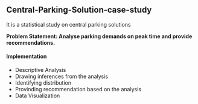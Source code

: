 ## Central-Parking-Solution-case-study

It is a statistical study on central parking solutions

**Problem Statement: Analyse parking demands on peak time and provide recommendations.**

#### Implementation

* Descriptive Analysis
* Drawing inferences from the analysis
* Identifying distribution
* Provinding recommendation based on the analysis
* Data Visualization


